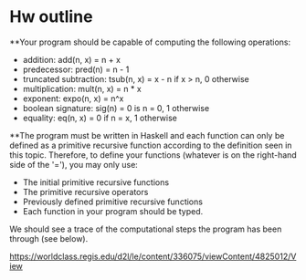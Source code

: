 # Hw outline

**Your program should be capable of computing the following operations:

  * addition: add(n, x) = n + x
  * predecessor: pred(n) = n - 1
  * truncated subtraction: tsub(n, x) = x - n if x > n, 0 otherwise
  * multiplication: mult(n, x) = n * x
  * exponent: expo(n, x) = n^x
  * boolean signature: sig(n) = 0 is n = 0, 1 otherwise
* equality: eq(n, x) = 0 if n = x, 1 otherwise

**The program must be written in Haskell and each function can only be defined as a primitive recursive function according to the definition seen in this topic. Therefore, to define your functions (whatever is on the right-hand side of the '='), you may only use:

  * The initial primitive recursive functions
  * The primitive recursive operators
  * Previously defined primitive recursive functions
  * Each function in your program should be typed.

We should see a trace of the computational steps the program has been through (see below).

https://worldclass.regis.edu/d2l/le/content/336075/viewContent/4825012/View
